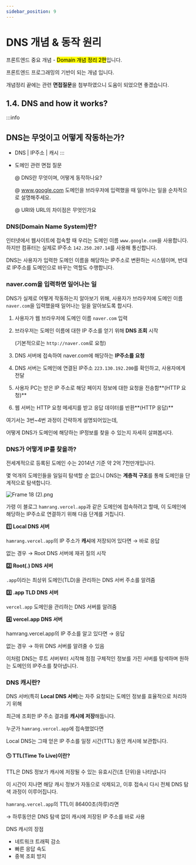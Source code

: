 ```yaml
---
sidebar_position: 9
---
```


# DNS 개념 & 동작 원리


프론트엔드 중요 개념 - <mark>Domain 개념 정리 2편</mark>입니다.

프론트엔드 프로그래밍의 기반이 되는 개념 입니다.

개념정리 끝에는 관련 **면접질문**을 첨부하였으니 도움이 되었으면 좋겠습니다.


## **1.4. DNS and how it works?**

:::info
## DNS는 무엇이고 어떻게 작동하는가?

- DNS | IP주소 | 캐시
:::

- 도메인 관련 면접 질문
    
    @ DNS란 무엇이며, 어떻게 동작하나요?
    
    @ www.google.com 도메인을 브라우저에 입력했을 때 일어나는 일을 순차적으로 설명해주세요.
    
    @ URI와 URL의 차이점은 무엇인가요
    

### DNS(Domain Name System)란?

인터넷에서 웹사이트에 접속할 때 우리는 도메인 이름 `www.google.com`을 사용합니다. 하지만 컴퓨터는 실제로 IP주소 `142.250.207.14`를 사용해 통신합니다.

DNS는 사용자가 입력한 도메인 이름을 해당하는 IP주소로 변환하는 시스템이며, 반대로 IP주소를 도메인으로 바꾸는 역할도 수행합니다.

### naver.com을 입력하면 일어나는 일

DNS가 실제로 어떻게 작동하는지 알아보기 위해, 사용자가 브라우저에 도메인 이름 `naver.com`을 입력했을때 일어나는 일을 알아보도록 합시다.

1. 사용자가 웹 브라우저에 도메인 이름 `naver.com` 입력
2. 브라우저는 도메인 이름에 대한 IP 주소를 얻기 위해 **DNS 조회** 시작
    
    (기본적으로는 `http://naver.com`로 요청)
    
3. DNS 서버에 접속하여 naver.com에 해당하는 **IP주소를 요청** 
4. DNS 서버는 도메인에 연결된 IP주소 `223.130.192.200`를 확인하고, 사용자에게 전달
5. 사용자 PC는 받은 IP 주소로 해당 페이지 정보에 대한 요청을 전송함**(HTTP 요청)**
6. 웹 서버는 HTTP 요청 메세지를 받고 응답 데이터를 반환**(HTTP 응답)**

여기서는 3번~4번 과정이 간략하게 설명되어있는데,

어떻게 DNS가 도메인에 해당하는 IP정보를 찾을 수 있는지 자세히 살펴봅시다.

### DNS가 어떻게 IP를 찾을까?

전세계적으로 등록된 도메인 수는 2014년 기준 약 2억 7천만개입니다.

몇 억개의 도메인들을 일일히 탐색할 순 없으니 DNS는 **계층적 구조**를 통해 도메인을 단계적으로 탐색합니다.

![Frame 18 (2).png](attachment:f88d72bb-52eb-4706-983c-af7bc9d702d3:Frame_18_(2).png)

가령 이 블로그 `hamrang.vercel.app`과 같은 도메인에 접속하려고 할때, 이 도메인에 해당하는 IP주소로 연결하기 위해 다음 단계를 거칩니다.

**1️⃣ Local DNS 서버**

`hamrang.vercel.app`의 IP 주소가 **캐시**에 저장되어 있다면 → 바로 응답

없는 경우 →  Root DNS 서버에 재귀 질의 시작

**2️⃣ Root(.) DNS 서버**

`.app`이라는 최상위 도메인(TLD)을 관리하는 DNS 서버 주소를 알려줌

**3️⃣ .app TLD DNS 서버**

`vercel.app` 도메인을 관리하는 DNS 서버를 알려줌

**4️⃣ vercel.app DNS 서버**

hamrang.vercel.app의 IP 주소를 알고 있다면 → 응답

없는 경우 → 하위 DNS 서버를 알려줄 수 있음

이처럼 DNS는 루트 서버부터 시작해 점점 구체적인 정보를 가진 서버를 탐색하며 원하는 도메인의 IP주소를 찾아냅니다.

### DNS 캐시란?

DNS 서버(특히 **Local DNS 서버**)는 자주 요청되는 도메인 정보를 효율적으로 처리하기 위해

최근에 조회한 IP 주소 결과를 **캐시에 저장**해둡니다.

누군가 `hamrang.vercel.app`에 접속했었다면

Local DNS는 그때 얻은 IP 주소를 일정 시간(TTL) 동안 캐시에 보관합니다.

#### **🕓** TTL(Time To Live)이란?

TTL은 DNS 정보가 캐시에 저장될 수 있는 유효시간(초 단위)을 나타냅니다

이 시간이 지나면 해당 캐시 정보가 자동으로 삭제되고, 이후 접속시 다시 전체 DNS 탐색 과정이 이루어집니다.

`hamrang.vercel.app`의 TTL이 86400초(하루)라면

→ 하루동안은 DNS 탐색 없이 캐시에 저장된 IP 주소를 바로 사용

DNS 캐시의 장점

- 네트워크 트래픽 감소
- 빠른 응답 속도
- 중복 조회 방지